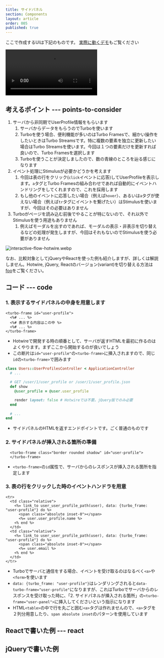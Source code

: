 ```yaml
---
title: サイドパネル
section: Components
layout: article
order: 005
published: true
---
```


ここで作成するUIは下記のものです。
[実際に動くデモ](/users)もご覧ください

![side-panel-hotwire.mov](content_images/side-panel-hotwire.mov "max-w-[500px] mx-auto")

## 考えるポイント --- points-to-consider

1. サーバから非同期でUserProfile情報をもらいます
   1. サーバからデータをもらうのでTurboを使います
   2. Turboを使う場合、便利機能が多いのはTurbo Framesで、細かい操作をしたいときはTurbo Streamsです。特に複数の要素を独立に更新したい場合はTurbo Streamsを使います。今回は１つの要素だけを更新すれば良いので、Turbo Framesを選択します
   3. Turboを使うことが決定しましたので、数の<span class="text-blue-600">青線</span>のところを辿る感じになります
2. イベント処理にStimulusが必要かどうかを考えます
   1. 今回は表の行をクリック(`click`イベントに応答)してUserProfileを表示します。`a`タグとTurbo Framesの組み合わせであれば自動的にイベントハンドリングをしてくれますので、これを採用します
   2. もし他のイベントに応答したい場合（例えば`hover`）、あるいは`a`タグが使えない場合（例えば`tr`タグにイベントを繋げたい）はStimulusを使いますが、今回はその必要はありません
3. Turboがページを読み込む前後でやることが特にないので、それ以外でStimulusを使う用途もありません
   1. 例えばモーダルを出すのであれば、モーダルの表示・非表示を切り替えるなどの処理が発生しますが、今回はそれもないのでStimulusを使う必要がありません

![interactive-flow-hotwire.webp](content_images/interactive-flow-hotwire.webp)

なお、比較対象としてjQueryやReactを使った例も紹介しますが、詳しくは解説しません。Hotwire, jQuery, Reactのバージョン(variant)を切り替える方法は[foo](/foo)をご覧ください。

## コード --- code

### 1. 表示するサイドパネルの中身を用意します

```erb:app/views/users/user_profiles/show.html+hotwire.erb
<turbo-frame id="user-profile">
  <%# ... %>
  <%# 表示する内容はこの中 %>
  <%# ... %>
</turbo-frame>
```

* Hotwireで開発する時の順番として、サーバが返すHTMLを最初に作るのはよくやります。まずここから開始するのが良いでしょう
* この断片は`id="user-profile"`の`<turbo-frame>`に挿入されますので、同じ`id`の`<turbo-frame>`で囲みます

```ruby:app/controllers/users/user_profiles_controller.rb 
class Users::UserProfilesController < ApplicationController
  # ...
  
  # GET /user/1/user_profile or /user/1/user_profile.json
  def show
    @user_profile = @user.user_profile

    render layout: false # Hotwireでは不要。jQuery版でのみ必要
  end
  
  # ...
end
```

* サイドパネルのHTMLを返すエンドポイントです。ごく普通のものです

### 2. サイドパネルが挿入される箇所の準備

```erb:app/views/users/index.html+hotwire.erb
  <turbo-frame class="border rounded shadow" id="user-profile">
  </turbo-frame>
```

* `<turbo-frame>`の`id`属性で、サーバからのレスポンスが挿入される箇所を指定します

### 3. 表の行をクリックした時のイベントハンドラを用意

```erb:app/views/users/_user.html+hotwire.erb
<tr>
  <td class="relative">
    <%= link_to user_user_profile_path(user), data: {turbo_frame: "user-profile"} do %>
      <span class="absolute inset-0"></span>
      <%= user.user_profile.name %>
    <% end %>
  </td>
  <td class="relative">
    <%= link_to user_user_profile_path(user), data: {turbo_frame: "user-profile"} do %>
      <span class="absolute inset-0"></span>
      <%= user.email %>
    <% end %>
  </td>
</tr>
```

* Turboでサーバと通信をする場合、イベントを受け取るのはなるべく`<a>`や`<form>`を使います
* `data: {turbo_frame: "user-profile"}`はレンダリングされると`data-turbo-frame="user-profile"`になりますが、これはTurboでサーバからのレスポンスを受け取った時に、「2. サイドパネルが挿入される箇所」の`<turbo-frame="user-panel">`に挿入してくださいという指示になります
* HTML`<table>`の中で行を丸ごと囲む`<a>`タグは作れませんので、`<a>`タグを２列分用意したり、`span absolute inset`のパターンを使用しています

## Reactで書いた例 --- react


## jQueryで書いた例
